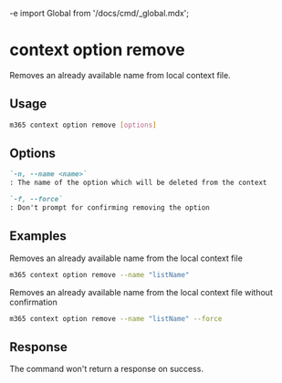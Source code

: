 -e <!-- DISCLAIMER: All secrets, passwords, and sensitive values in this document are examples only and not real credentials. -->
import Global from '/docs/cmd/_global.mdx';

# context option remove

Removes an already available name from local context file.

## Usage

```sh
m365 context option remove [options]
```

## Options

```md definition-list
`-n, --name <name>`
: The name of the option which will be deleted from the context

`-f, --force`
: Don't prompt for confirming removing the option
```

<Global />

## Examples

Removes an already available name from the local context file

```sh
m365 context option remove --name "listName"
```

Removes an already available name from the local context file without confirmation

```sh
m365 context option remove --name "listName" --force
```

## Response

The command won't return a response on success.

